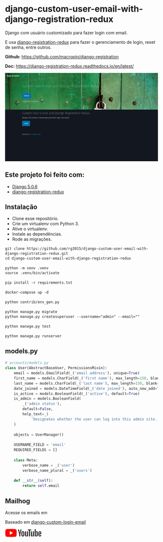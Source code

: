 # django-custom-user-email-with-django-registration-redux

Django com usuário customizado para fazer login com email.

E usa [django-registration-redux](https://django-registration-redux.readthedocs.io/en/latest/) para fazer o gerenciamento de login, reset de senha, entre outros.


**Github:** https://github.com/macropin/django-registration

**Doc:** https://django-registration-redux.readthedocs.io/en/latest/

![](img/index.png)


## Este projeto foi feito com:

* [Django 5.0.6](https://www.djangoproject.com/)
* [django-registration-redux](https://django-registration-redux.readthedocs.io/en/latest/)

## Instalação

* Clone esse repositório.
* Crie um virtualenv com Python 3.
* Ative o virtualenv.
* Instale as dependências.
* Rode as migrações.

```
git clone https://github.com/rg3915/django-custom-user-email-with-django-registration-redux.git
cd django-custom-user-email-with-django-registration-redux

python -m venv .venv
source .venv/bin/activate

pip install -r requirements.txt

docker-compose up -d

python contrib/env_gen.py

python manage.py migrate
python manage.py createsuperuser --username="admin" --email=""

python manage.py test

python manage.py runserver
```

## models.py

```python
# accounts/models.py
class User(AbstractBaseUser, PermissionsMixin):
    email = models.EmailField(_('email address'), unique=True)
    first_name = models.CharField(_('first name'), max_length=150, blank=True)
    last_name = models.CharField(_('last name'), max_length=150, blank=True)
    date_joined = models.DateTimeField(_('date joined'), auto_now_add=True)
    is_active = models.BooleanField(_('active'), default=True)
    is_admin = models.BooleanField(
        _('admin status'),
        default=False,
        help_text=_(
            'Designates whether the user can log into this admin site.'),
    )

    objects = UserManager()

    USERNAME_FIELD = 'email'
    REQUIRED_FIELDS = []

    class Meta:
        verbose_name = _('user')
        verbose_name_plural = _('users')

    def __str__(self):
        return self.email
```

## Mailhog

Acesse os emails em 


Baseado em [django-custom-login-email](https://github.com/rg3915/django-custom-login-email)

<a href="https://youtu.be/dXdMD3LBUvA">
    <img src="img/youtube.png">
</a>
